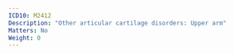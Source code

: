 ```yaml
---
ICD10: M2412
Description: "Other articular cartilage disorders: Upper arm"
Matters: No
Weight: 0
---
```

